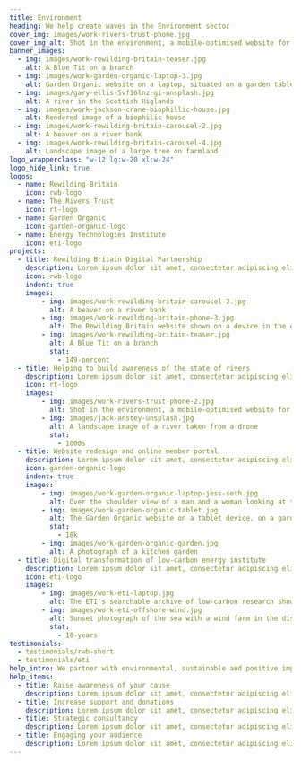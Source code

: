 ```yaml
---
title: Environment
heading: We help create waves in the Environment sector
cover_img: images/work-rivers-trust-phone.jpg
cover_img_alt: Shot in the environment, a mobile-optimised website for The Rivers Trust website
banner_images:
  - img: images/work-rewilding-britain-teaser.jpg
    alt: A Blue Tit on a branch
  - img: images/work-garden-organic-laptop-3.jpg
    alt: Garden Organic website on a laptop, situated on a garden table.
  - img: images/gary-ellis-5vf16lnz-gi-unsplash.jpg
    alt: A river in the Scottish Higlands
  - img: images/work-jackson-crane-biophillic-house.jpg
    alt: Rendered image of a biophilic house
  - img: images/work-rewilding-britain-carousel-2.jpg
    alt: A beaver on a river bank
  - img: images/work-rewilding-britain-carousel-4.jpg
    alt: Landscape image of a large tree on farmland
logo_wrapperclass: "w-12 lg:w-20 xl:w-24"
logo_hide_link: true
logos:
  - name: Rewilding Britain
    icon: rwb-logo
  - name: The Rivers Trust
    icon: rt-logo
  - name: Garden Organic
    icon: garden-organic-logo
  - name: Energy Technologies Institute
    icon: eti-logo
projects:
  - title: Rewilding Britain Digital Partnership
    description: Lorem ipsum dolor sit amet, consectetur adipiscing elit. Sed lacinia consequat rhoncus.
    icon: rwb-logo
    indent: true
    images:
        - img: images/work-rewilding-britain-carousel-2.jpg
          alt: A beaver on a river bank
        - img: images/work-rewilding-britain-phone-3.jpg
          alt: The Rewilding Britain website shown on a device in the environment
        - img: images/work-rewilding-britain-teaser.jpg
          alt: A Blue Tit on a branch
          stat:
            - 149-percent
  - title: Helping to build awareness of the state of rivers
    description: Lorem ipsum dolor sit amet, consectetur adipiscing elit. Sed lacinia consequat rhoncus.
    icon: rt-logo
    images:
        - img: images/work-rivers-trust-phone-2.jpg
          alt: Shot in the environment, a mobile-optimised website for The Rivers Trust website
        - img: images/jack-anstey-unsplash.jpg
          alt: A landscape image of a river taken from a drone
          stat:
            - 1000s
  - title: Website redesign and online member portal
    description: Lorem ipsum dolor sit amet, consectetur adipiscing elit. Sed lacinia consequat rhoncus.
    icon: garden-organic-logo
    indent: true
    images:
        - img: images/work-garden-organic-laptop-jess-seth.jpg
          alt: Over the shoulder view of a man and a woman looking at the Garden Organic website on a laptop
        - img: images/work-garden-organic-tablet.jpg
          alt: The Garden Organic website on a tablet device, on a garden bench
          stat:
            - 18k
        - img: images/work-garden-organic-garden.jpg
          alt: A photograph of a kitchen garden
  - title: Digital transformation of low-carbon energy institute
    description: Lorem ipsum dolor sit amet, consectetur adipiscing elit. Sed lacinia consequat rhoncus.
    icon: eti-logo
    images:
        - img: images/work-eti-laptop.jpg
          alt: The ETI's searchable archive of low-carbon research shown on a laptop
        - img: images/work-eti-offshore-wind.jpg
          alt: Sunset photograph of the sea with a wind farm in the distance
          stat:
            - 10-years
testimonials:
  - testimonials/rwb-short
  - testimonials/eti
help_intro: We partner with environmental, sustainable and positive impact organisations, helping them to realise their vision through brand strategies and digital activities.
help_items:
  - title: Raise awareness of your cause
    description: Lorem ipsum dolor sit amet, consectetur adipiscing elit. Vestibulum imperdiet volutpat justo sit amet sollicitudin.
  - title: Increase support and donations
    description: Lorem ipsum dolor sit amet, consectetur adipiscing elit. Vestibulum imperdiet volutpat justo sit amet sollicitudin.
  - title: Strategic consultancy
    description: Lorem ipsum dolor sit amet, consectetur adipiscing elit. Vestibulum imperdiet volutpat justo sit amet sollicitudin.
  - title: Engaging your audience
    description: Lorem ipsum dolor sit amet, consectetur adipiscing elit. Vestibulum imperdiet volutpat justo sit amet sollicitudin.
---
```

